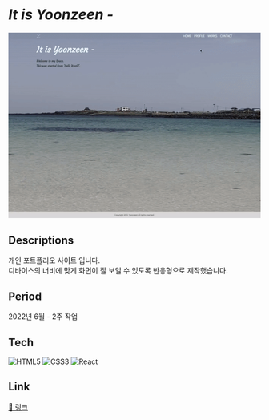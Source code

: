 # *It is Yoonzeen -*
![It is Yoonzeen -](https://github.com/yoonzeen/zeen/blob/master/public/assets/images/zeen1.gif?raw=true)

## Descriptions
개인 포트폴리오 사이트 입니다. <br/>
디바이스의 너비에 맞게 화면이 잘 보일 수 있도록 반응형으로 제작했습니다.

## Period
2022년 6월 - 2주 작업

## Tech
![HTML5](https://img.shields.io/badge/HTML5-E34F26?logo=html5&logoColor=white)
![CSS3](https://img.shields.io/badge/CSS3-1572B6?logo=CSS3&logoColor=white)
![React](https://img.shields.io/badge/React-61DAFB?logo=React&logoColor=white)

## Link
[📎 링크](https://zeen.netlify.app/)

